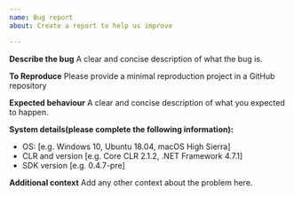 ```yaml
---
name: Bug report
about: Create a report to help us improve

---
```


**Describe the bug**
A clear and concise description of what the bug is.

**To Reproduce**
Please provide a minimal reproduction project in a GitHub repository

**Expected behaviour**
A clear and concise description of what you expected to happen.

**System details(please complete the following information):**
 - OS: [e.g. Windows 10, Ubuntu 18.04, macOS High Sierra]
 - CLR and version [e.g. Core CLR 2.1.2, .NET Framework 4.7.1]
 - SDK version [e.g. 0.4.7-pre]

**Additional context**
Add any other context about the problem here.
